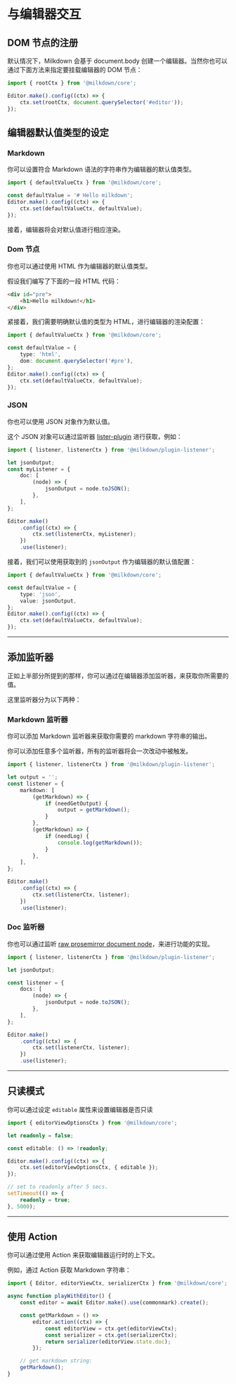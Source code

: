 # 与编辑器交互

## DOM 节点的注册

默认情况下，Milkdown 会基于 document.body 创建一个编辑器。当然你也可以通过下面方法来指定要挂载编辑器的 DOM 节点：

```typescript
import { rootCtx } from '@milkdown/core';

Editor.make().config((ctx) => {
    ctx.set(rootCtx, document.querySelector('#editor'));
});
```

## 编辑器默认值类型的设定

### Markdown

你可以设置符合 Markdown 语法的字符串作为编辑器的默认值类型。

```typescript
import { defaultValueCtx } from '@milkdown/core';

const defaultValue = '# Hello milkdown';
Editor.make().config((ctx) => {
    ctx.set(defaultValueCtx, defaultValue);
});
```

接着，编辑器将会对默认值进行相应渲染。

### Dom 节点

你也可以通过使用 HTML 作为编辑器的默认值类型。

假设我们编写了下面的一段 HTML 代码：

```html
<div id="pre">
    <h1>Hello milkdown!</h1>
</div>
```

紧接着，我们需要明确默认值的类型为 HTML，进行编辑器的渲染配置：

```typescript
import { defaultValueCtx } from '@milkdown/core';

const defaultValue = {
    type: 'html',
    dom: document.querySelector('#pre'),
};
Editor.make().config((ctx) => {
    ctx.set(defaultValueCtx, defaultValue);
});
```

### JSON

你也可以使用 JSON 对象作为默认值。

这个 JSON 对象可以通过监听器 [lister-plugin](https://www.npmjs.com/package/@milkdown/plugin-listener) 进行获取，例如：

```typescript
import { listener, listenerCtx } from '@milkdown/plugin-listener';

let jsonOutput;
const myListener = {
    doc: [
        (node) => {
            jsonOutput = node.toJSON();
        },
    ],
};

Editor.make()
    .config((ctx) => {
        ctx.set(listenerCtx, myListener);
    })
    .use(listener);
```

接着，我们可以使用获取到的 `jsonOutput` 作为编辑器的默认值配置：

```typescript
import { defaultValueCtx } from '@milkdown/core';

const defaultValue = {
    type: 'json',
    value: jsonOutput,
};
Editor.make().config((ctx) => {
    ctx.set(defaultValueCtx, defaultValue);
});
```

---

## 添加监听器

正如上半部分所提到的那样，你可以通过在编辑器添加监听器，来获取你所需要的值。

这里监听器分为以下两种：

### Markdown 监听器

你可以添加 Markdown 监听器来获取你需要的 markdown 字符串的输出。

你可以添加任意多个监听器，所有的监听器将会一次改动中被触发。

```typescript
import { listener, listenerCtx } from '@milkdown/plugin-listener';

let output = '';
const listener = {
    markdown: [
        (getMarkdown) => {
            if (needGetOutput) {
                output = getMarkdown();
            }
        },
        (getMarkdown) => {
            if (needLog) {
                console.log(getMarkdown());
            }
        },
    ],
};

Editor.make()
    .config((ctx) => {
        ctx.set(listenerCtx, listener);
    })
    .use(listener);
```

### Doc 监听器

你也可以通过监听 [raw prosemirror document node](https://prosemirror.net/docs/ref/#model.Node)，来进行功能的实现。

```typescript
import { listener, listenerCtx } from '@milkdown/plugin-listener';

let jsonOutput;

const listener = {
    docs: [
        (node) => {
            jsonOutput = node.toJSON();
        },
    ],
};

Editor.make()
    .config((ctx) => {
        ctx.set(listenerCtx, listener);
    })
    .use(listener);
```

---

## 只读模式

你可以通过设定 `editable` 属性来设置编辑器是否只读

```typescript
import { editorViewOptionsCtx } from '@milkdown/core';

let readonly = false;

const editable: () => !readonly;

Editor.make().config((ctx) => {
    ctx.set(editorViewOptionsCtx, { editable });
});

// set to readonly after 5 secs.
setTimeout(() => {
    readonly = true;
}, 5000);
```

---

## 使用 Action

你可以通过使用 Action 来获取编辑器运行时的上下文。

例如，通过 Action 获取 Markdown 字符串：

```typescript
import { Editor, editorViewCtx, serializerCtx } from '@milkdown/core';

async function playWithEditor() {
    const editor = await Editor.make().use(commonmark).create();

    const getMarkdown = () =>
        editor.action((ctx) => {
            const editorView = ctx.get(editorViewCtx);
            const serializer = ctx.get(serializerCtx);
            return serializer(editorView.state.doc);
        });

    // get markdown string:
    getMarkdown();
}
```
